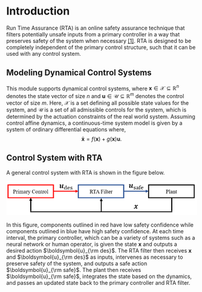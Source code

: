 # Introduction

Run Time Assurance (RTA) is an online safety assurance technique that filters potentially unsafe inputs from a primary controller in a way that preserves safety of the system when necessary [[1]](https://etd.ohiolink.edu/apexprod/rws_etd/send_file/send?accession=ucin1649768916078616&disposition=inline). RTA is designed to be completely independent of the primary control structure, such that it can be used with any control system.

## Modeling Dynamical Control Systems

This module supports dynamical control systems, where $\boldsymbol{x} \in \mathcal{X} \subseteq \mathbb{R}^n$ denotes the state vector of size $n$ and $\boldsymbol{u}\in \mathcal{U} \subseteq\mathbb{R}^m$ denotes the control vector of size $m$. Here, $\mathcal{X}$ is a set defining all possible state values for the system, and $\mathcal{U}$ is a set of all admissible controls for the system, which is determined by the actuation constraints of the real world system. Assuming control affine dynamics, a continuous-time system model is given by a system of ordinary differential equations where,
$$
   \boldsymbol{\dot{x}} = f(\boldsymbol{x}) + g(\boldsymbol{x})\boldsymbol{u}.
$$

## Control System with RTA

A general control system with RTA is shown in the figure below.

![RTA Filter](figures/RTA_Filter.PNG)

In this figure, components outlined in red have low safety confidence while components outlined in blue have high safety confidence. At each time interval, the primary controller, which can be a variety of systems such as a neural network or human operator, is given the state $\boldsymbol{x}$ and outputs a desired action $\boldsymbol{u}_{\rm des}$. The RTA filter then receives $\boldsymbol{x}$ and $\boldsymbol{u}_{\rm des}$ as inputs, intervenes as necessary to preserve safety of the system, and outputs a safe action $\boldsymbol{u}_{\rm safe}$. The plant then receives $\boldsymbol{u}_{\rm safe}$, integrates the state based on the dynamics, and passes an updated state back to the primary controller and RTA filter.
